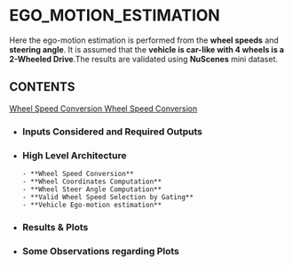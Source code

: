# EGO_MOTION_ESTIMATION
Here the ego-motion estimation is performed from the **wheel speeds** and **steering angle**. It is assumed that the **vehicle is car-like with 4 wheels is a 2-Wheeled Drive**.The results are validated using **NuScenes** mini dataset.

## CONTENTS

<ins> Wheel Speed Conversion </ins>
<u> Wheel Speed Conversion </u>

 - ### Inputs Considered and Required Outputs
 - ### High Level Architecture
       - **Wheel Speed Conversion**
       - **Wheel Coordinates Computation**
       - **Wheel Steer Angle Computation**
       - **Valid Wheel Speed Selection by Gating**
       - **Vehicle Ego-motion estimation**   
 - ### Results & Plots
 - ### Some Observations regarding Plots
